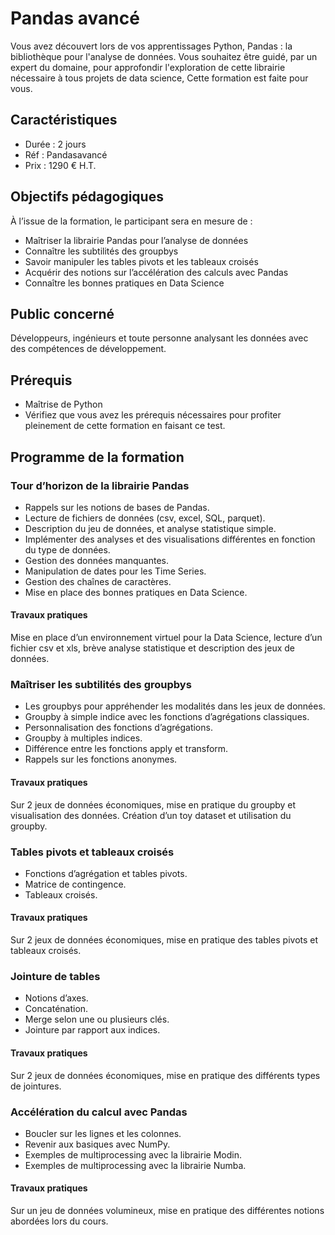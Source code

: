 # Pandas avancé
Vous avez découvert lors de vos apprentissages Python, Pandas : la bibliothèque pour l'analyse de données. Vous souhaitez être guidé, par un expert du domaine, pour approfondir l'exploration de cette librairie nécessaire à tous projets de data science, Cette formation est faite pour vous.

## Caractéristiques

- Durée : 2 jours
- Réf : Pandasavancé
- Prix : 1290 € H.T.

## Objectifs pédagogiques
À l’issue de la formation, le participant sera en mesure de :

- Maîtriser la librairie Pandas pour l’analyse de données
- Connaître les subtilités des groupbys
- Savoir manipuler les tables pivots et les tableaux croisés
- Acquérir des notions sur l’accélération des calculs avec Pandas
- Connaître les bonnes pratiques en Data Science


## Public concerné
Développeurs, ingénieurs et toute personne analysant les données avec des compétences de développement.

## Prérequis
- Maîtrise de Python
- Vérifiez que vous avez les prérequis nécessaires pour profiter pleinement de cette formation en faisant  ce test.

## Programme de la formation

### Tour d’horizon de la librairie Pandas

- Rappels sur les notions de bases de Pandas.
- Lecture de fichiers de données (csv, excel, SQL, parquet).
- Description du jeu de données, et analyse statistique simple.
- Implémenter des analyses et des visualisations différentes en fonction du type de données.
- Gestion des données manquantes.
- Manipulation de dates pour les Time Series.
- Gestion des chaînes de caractères.
- Mise en place des bonnes pratiques en Data Science.

#### Travaux pratiques
Mise en place d’un environnement virtuel pour la Data Science, lecture d’un fichier csv et xls, brève analyse statistique et description des jeux de données.

### Maîtriser les subtilités des groupbys

- Les groupbys pour appréhender les modalités dans les jeux de données.
- Groupby à simple indice avec les fonctions d’agrégations classiques.
- Personnalisation des fonctions d’agrégations.
- Groupby à multiples indices.
- Différence entre les fonctions apply et transform.
- Rappels sur les fonctions anonymes.

#### Travaux pratiques
Sur 2 jeux de données économiques, mise en pratique du groupby et visualisation des données. Création d’un toy dataset et utilisation du groupby.

### Tables pivots et tableaux croisés

- Fonctions d’agrégation et tables pivots.
- Matrice de contingence.
- Tableaux croisés.

#### Travaux pratiques
Sur 2 jeux de données économiques, mise en pratique des tables pivots et tableaux croisés.

### Jointure de tables

- Notions d’axes.
- Concaténation.
- Merge selon une ou plusieurs clés.
- Jointure par rapport aux indices.

#### Travaux pratiques
Sur 2 jeux de données économiques, mise en pratique des différents types de jointures.

### Accélération du calcul avec Pandas

- Boucler sur les lignes et les colonnes.
- Revenir aux basiques avec NumPy.
- Exemples de multiprocessing avec la librairie Modin.
- Exemples de multiprocessing avec la librairie Numba.

#### Travaux pratiques
Sur un jeu de données volumineux, mise en pratique des différentes notions abordées lors du cours.


